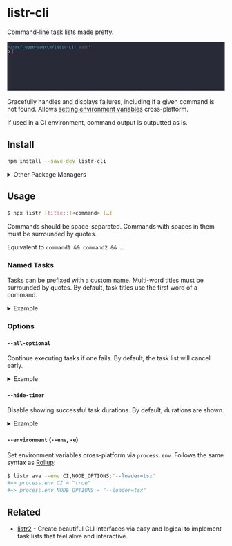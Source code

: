 # listr-cli

Command-line task lists made pretty.

<p align="center"><img src="media/demo.gif"></p>

Gracefully handles and displays failures, including if a given command is not found. Allows [setting environment variables](#environment---env--e) cross-platform.

If used in a CI environment, command output is outputted as is.

## Install

```sh
npm install --save-dev listr-cli
```

<details>
<summary>Other Package Managers</summary>

```sh
yarn add -D listr-cli
```
</details>

## Usage

```sh
$ npx listr [title::]<command> […]
```

Commands should be space-separated. Commands with spaces in them must be surrounded by quotes.

Equivalent to `command1 && command2 && …`.

### Named Tasks

Tasks can be prefixed with a custom name. Multi-word titles must be surrounded by quotes. By default, task titles use the first word of a command.

<details>
<summary>Example</summary>

```sh
$ listr lint::xo tsd
✔ lint [5s]
✔ tsd [2s]
```

</details>

### Options

#### `--all-optional`

Continue executing tasks if one fails. By default, the task list will cancel early.

<details>
<summary>Example</summary>

```sh
$ listr xo 'ava --tap | node parse.js' tsd --all-optional
✔ xo [2s]
✖ ava
  › Passed: 10, Failed: 2
✔ tsd [2s]
```

</details>

#### `--hide-timer`

Disable showing successful task durations. By default, durations are shown.

<details>
<summary>Example</summary>

```sh
$ npx listr xo tsd --hide-timer
✔ xo
✔ tsd
```

</details>

#### `--environment` (`--env`, `-e`)

Set environment variables cross-platform via `process.env`. Follows the same syntax as [Rollup](https://rollupjs.org/command-line-interface/#environment-values):

```sh
$ listr ava --env CI,NODE_OPTIONS:'--loader=tsx'
#=> process.env.CI = "true"
#=> process.env.NODE_OPTIONS = "--loader=tsx"
```

## Related

- [listr2](https://github.com/cenk1cenk2/listr2) - Create beautiful CLI interfaces via easy and logical to implement task lists that feel alive and interactive.
